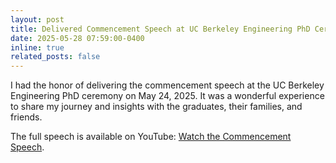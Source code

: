 ```yaml
---
layout: post
title: Delivered Commencement Speech at UC Berkeley Engineering PhD Ceremony
date: 2025-05-28 07:59:00-0400
inline: true
related_posts: false
---
```

I had the honor of delivering the commencement speech at the UC Berkeley Engineering PhD ceremony on May 24, 2025. It was a wonderful experience to share my journey and insights with the graduates, their families, and friends.

The full speech is available on YouTube: [Watch the Commencement Speech](https://www.youtube.com/watch?v=example).